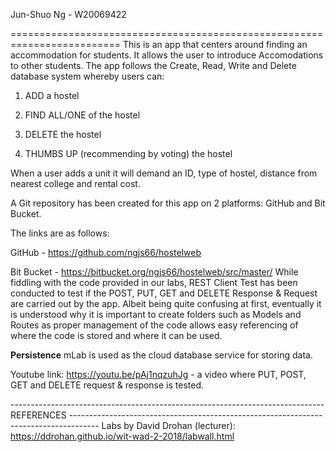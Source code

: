 Jun-Shuo Ng - W20069422 


=========================================================================
This is an app that centers around finding an accommodation for students. 
It allows the user to introduce Accomodations to other students. 
The app follows the Create, Read, Write and Delete database system whereby users can: 

1) ADD a hostel 

2) FIND ALL/ONE of the hostel  

3) DELETE the hostel 

4) THUMBS UP (recommending by voting) the hostel

When a user adds a unit it will demand an ID, type of hostel, distance from nearest college and rental cost.



A Git repository has been created for this app on 2 platforms: GitHub and Bit Bucket. 

The links are as follows:

GitHub - https://github.com/ngjs66/hostelweb

Bit Bucket - https://bitbucket.org/ngjs66/hostelweb/src/master/
While fiddling with the code provided in our labs, REST Client Test has been conducted to test if the POST, PUT, GET and DELETE Response & Request are carried out by the app. Albeit being quite confusing at first, eventually it is understood why it is important to create folders such as Models and Routes as proper management of the code allows easy referencing of where the code is stored and where it can be used.   

**Persistence** mLab is used as the cloud database service for storing data. 

Youtube link: https://youtu.be/pAj1nqzuhJg - a video where PUT, POST, GET and DELETE request & response  is tested.

------------------------------------------------------------------------------   REFERENCES  -------------------------------------------------------------------------------------
Labs by David Drohan (lecturer): https://ddrohan.github.io/wit-wad-2-2018/labwall.html